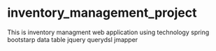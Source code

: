 # inventory_management_project

This is inventory managment web application using technology spring bootstarp data table jquery querydsl jmapper

